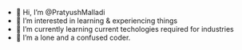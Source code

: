 - 👋 Hi, I’m @PratyushMalladi
- 👀 I’m interested in learning & experiencing things
- 🌱 I’m currently learning current techologies required for industries 
- 💞️ I’m a lone and a confused coder.

<!---
PratyushMalladi/PratyushMalladi is a ✨ special ✨ repository because its `README.md` (this file) appears on your GitHub profile.
You can click the Preview link to take a look at your changes.
--->
